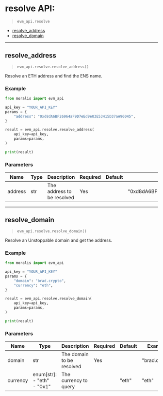 # resolve API:

> `evm_api.resolve`

- [resolve_address](#resolve_address)
- [resolve_domain](#resolve_domain)


---
## resolve_address

> `evm_api.resolve.resolve_address()`

Resolve an ETH address and find the ENS name.


### Example
```python
from moralis import evm_api

api_key = "YOUR_API_KEY"
params = {
    "address": "0xd8dA6BF26964aF9D7eEd9e03E53415D37aA96045", 
}

result = evm_api.resolve.resolve_address(
    api_key=api_key,
    params=params,
)

print(result)

```

### Parameters

| Name | Type | Description | Required | Default | Example |
|------|------|-------------|----------|---------|---------|
| address | str | The address to be resolved | Yes |  | "0xd8dA6BF26964aF9D7eEd9e03E53415D37aA96045" |



---
## resolve_domain

> `evm_api.resolve.resolve_domain()`

Resolve an Unstoppable domain and get the address.


### Example
```python
from moralis import evm_api

api_key = "YOUR_API_KEY"
params = {
    "domain": "brad.crypto", 
    "currency": "eth", 
}

result = evm_api.resolve.resolve_domain(
    api_key=api_key,
    params=params,
)

print(result)

```

### Parameters

| Name | Type | Description | Required | Default | Example |
|------|------|-------------|----------|---------|---------|
| domain | str | The domain to be resolved | Yes |  | "brad.crypto" |
| currency | enum[str]: <br/>- "eth"<br/>- "0x1" | The currency to query |  | "eth" | "eth" |





